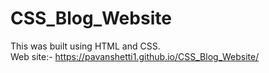 # CSS_Blog_Website
This was built using HTML and CSS. <br>
Web site:-  https://pavanshetti1.github.io/CSS_Blog_Website/
